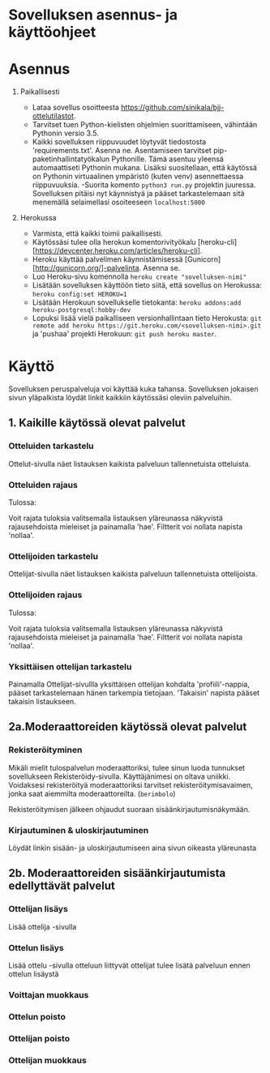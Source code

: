 # Sovelluksen asennus- ja käyttöohjeet
# Asennus

1. Paikallisesti
    - Lataa sovellus osoitteesta https://github.com/sinikala/bjj-ottelutilastot.
    - Tarvitset tuen Python-kielisten ohjelmien suorittamiseen, vähintään Pythonin versio 3.5. 
     - Kaikki sovelluksen riippuvuudet löytyvät tiedostosta 'requirements.txt'. Asenna ne. Asentamiseen tarvitset pip-paketinhallintatyökalun Pythonille. Tämä asentuu yleensä automaattiseti Pythonin mukana. Lisäksi suositellaan, että käytössä on Pythonin virtuaalinen ympäristö (kuten venv) asennettaessa riippuvuuksia. 
    -Suorita komento `python3 run.py` projektin juuressa.
    Sovelluksen pitäisi nyt käynnistyä ja pääset tarkastelemaan sitä menemällä selaimellasi osoiteeseen `localhost:5000`


2. Herokussa
    - Varmista, että kaikki toimii paikallisesti.
    - Käytössäsi tulee olla herokun komentorivityökalu  [heroku-cli][https://devcenter.heroku.com/articles/heroku-cli].
    - Heroku käyttää palvelimen käynnistämisessä [Gunicorn][http://gunicorn.org/]-palvelinta. Asenna se. 
    - Luo Heroku-sivu komennolla `heroku create "sovelluksen-nimi"`
    - Lisätään sovelluksen käyttöön tieto siitä, että sovellus on Herokussa: `heroku config:set HEROKU=1`
    - Lisätään Herokuun sovellukselle tietokanta: `heroku addons:add heroku-postgresql:hobby-dev` 
    - Lopuksi lisää vielä paikalliseen versionhallintaan tieto Herokusta: `git remote add heroku https://git.heroku.com/<sovelluksen-nimi>.git` ja 'pushaa' projekti Herokuun: `git push heroku master`.



# Käyttö

Sovelluksen peruspalveluja voi käyttää kuka tahansa.
Sovelluksen jokaisen sivun yläpalkista löydät linkit kaikkiin käytössäsi oleviin palveluihin. 

## 1. Kaikille käytössä olevat palvelut
### Otteluiden tarkastelu

Ottelut-sivulla näet listauksen kaikista palveluun tallennetuista otteluista.

### Otteluiden rajaus

Tulossa:

Voit rajata tuloksia valitsemalla listauksen yläreunassa näkyvistä rajausehdoista mieleiset ja painamalla 'hae'. Filtterit voi nollata napista 'nollaa'.

### Ottelijoiden tarkastelu

Ottelijat-sivulla näet listauksen kaikista palveluun tallennetuista ottelijoista.

### Ottelijoiden rajaus

Tulossa: 

Voit rajata tuloksia valitsemalla listauksen yläreunassa näkyvistä rajausehdoista mieleiset ja painamalla 'hae'. Filtterit voi nollata napista 'nollaa'.

### Yksittäisen ottelijan tarkastelu

Painamalla Ottelijat-sivullla yksittäisen ottelijan kohdalta 'profiili'-nappia, pääset tarkastelemaan hänen tarkempia tietojaan. 'Takaisin' napista pääset takaisin listaukseen.



## 2a.Moderaattoreiden käytössä olevat palvelut
### Rekisteröityminen

Mikäli mielit tulospalvelun moderaattoriksi, tulee sinun luoda tunnukset sovellukseen Rekisteröidy-sivulla. Käyttäjänimesi on oltava uniikki.
Voidaksesi rekisteröityä moderaattoriksi tarvitset rekisteröitymisavaimen, jonka saat aiemmilta moderaattoreilta. (`berimbolo`)

Rekisteröitymisen jälkeen ohjaudut suoraan sisäänkirjautumisnäkymään.

### Kirjautuminen & uloskirjautuminen

Löydät linkin sisään- ja uloskirjautumiseen aina sivun oikeasta yläreunasta

## 2b. Moderaattoreiden sisäänkirjautumista edellyttävät palvelut

### Ottelijan lisäys

Lisää ottelija -sivulla

### Ottelun lisäys

Lisää ottelu -sivulla
otteluun liittyvät ottelijat tulee lisätä palveluun ennen ottelun lisäystä

### Voittajan muokkaus

### Ottelun poisto

### Ottelijan poisto

### Ottelijan muokkaus


    